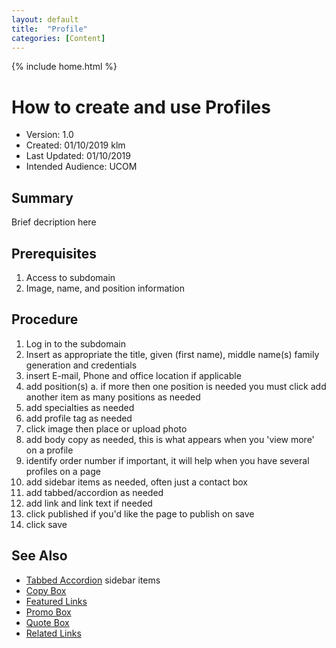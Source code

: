 ```yaml
---
layout: default
title:  "Profile"
categories: [Content] 
---
```

{% include home.html %}
# How to create and use Profiles
* Version: 1.0
* Created: 01/10/2019 klm
* Last Updated: 01/10/2019
* Intended Audience: UCOM

## Summary

Brief decription here

## Prerequisites

 1. Access to subdomain
 2. Image, name, and position information

## Procedure

1. Log in to the subdomain
2. Insert as appropriate the title, given (first name), middle name(s) family generation and credentials
3. insert E-mail, Phone and office location if applicable
4. add position(s)
    a. if more then one position is needed you must click add another item as many positions as needed
5. add specialties as needed
6. add profile tag as needed
7. click image then place or upload photo
8. add body copy as needed, this is what appears when you 'view more' on a profile
9. identify order number if important, it will help when you have several profiles on a page
10. add sidebar items as needed, often just a contact box
11. add tabbed/accordion as needed
12. add link and link text if needed
13. click published if you'd like the page to publish on save
14. click save

## See Also

* [Tabbed Accordion](/TABBED_ACCORDION)
sidebar items
* [Copy Box](/Copy_BOX)
* [Featured Links](/Featured_LINKS)
* [Promo Box](/PROMO_BOX)
* [Quote Box](/QUOTE_BOX)
* [Related Links](/RELATED_LINKS)



